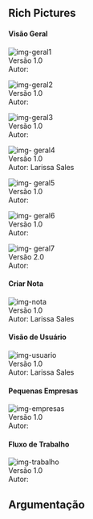 ## Rich Pictures


#### Visão Geral

![img-geral1](https://i.imgur.com/V0OFrtn.png)  
Versão 1.0  
Autor:

![img-geral2](https://i.imgur.com/zKH3GTK.png)  
Versão 1.0  
Autor:

![img-geral3](https://i.imgur.com/rXttLcQ.png)  
Versão 1.0  
Autor:

![img- geral4](https://i.imgur.com/H7Bc12y.png)  
Versão 1.0  
Autor: Larissa Sales

![img- geral5](https://i.imgur.com/io54nOp.png)  
Versão 1.0  
Autor:

![img- geral6](https://i.imgur.com/5bISHEI.png)  
Versão 1.0  
Autor:

![img- geral7](https://i.imgur.com/FTEbY1r.png)  
Versão 2.0  
Autor:

#### Criar Nota
![img-nota](https://i.imgur.com/hlg0A52.jpg)  
Versão 1.0  
Autor: Larissa Sales

#### Visão de Usuário
![img-usuario](https://i.imgur.com/meMKqdW.png)  
Versão 1.0  
Autor: Larissa Sales

#### Pequenas Empresas
![img-empresas](https://i.imgur.com/0Acz1pW.png)  
Versão 1.0  
Autor:

#### Fluxo de Trabalho
![img-trabalho](https://i.imgur.com/IT3rbkp.png)  
Versão 1.0  
Autor:

## Argumentação

